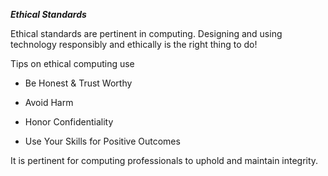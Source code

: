 ***Ethical Standards***


Ethical standards are pertinent in computing. Designing and using technology responsibly and ethically is the right thing to do!

Tips on ethical computing use

- Be Honest & Trust Worthy

- Avoid Harm

- Honor Confidentiality

- Use Your Skills for Positive Outcomes

It is pertinent for computing professionals to uphold and maintain integrity. 

